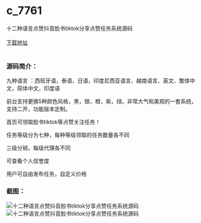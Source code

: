 # c_7761
十二种语言点赞抖音脸书tiktok分享点赞任务系统源码
<br/></br>
[下载地址](https://www.uuid2.com/7761.html "下载地址")
<br/></br>
<h3>源码简介：</h3>
<p>九种语言 ：西班牙语，泰语、日语，印度尼西亚语言、越南语言、英文、繁体中文，简体中文，印度语<p>
<p>前台支持更换5种颜色风格，黑，银，橙，紫，绿。非常大气和美观的一套系统，支持二开，功能版本定制。<p>
<p>首页可领取脸书tiktok等点赞关注任务！<p>
<p>任务等级分为七种，每种等级领取的任务数量各不同<p>
<p>三级分销，每级代理各不同<p>
<p>可查看个人信誉度<p>
<p>用户可自由发布任务，自定义价格<p>
<h3>截图：</h3>
<img src="https://www.uuid2.com/wp-content/uploads/img/pro/20220330/164860860548.jpg" alt="十二种语言点赞抖音脸书tiktok分享点赞任务系统源码"><img src="https://www.uuid2.com/wp-content/uploads/img/uimage/27761648608674.jpg" alt="十二种语言点赞抖音脸书tiktok分享点赞任务系统源码">
